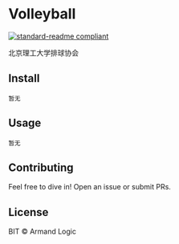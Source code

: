 # Volleyball
[![standard-readme compliant](https://img.shields.io/badge/readme%20style-standard-brightgreen.svg?style=flat-square)](https://github.com/RichardLitt/standard-readme)

北京理工大学排球协会


## Install

```
暂无
```

## Usage

```
暂无
```

## Contributing

Feel free to dive in! Open an issue or submit PRs.

## License

BIT © Armand Logic